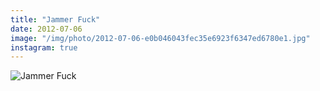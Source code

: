 ```yaml
---
title: "Jammer Fuck"
date: 2012-07-06
image: "/img/photo/2012-07-06-e0b046043fec35e6923f6347ed6780e1.jpg"
instagram: true
---
```


![Jammer Fuck](/img/photo/2012-07-06-e0b046043fec35e6923f6347ed6780e1.jpg)

